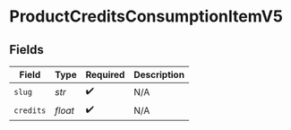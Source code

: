 # ProductCreditsConsumptionItemV5


## Fields

| Field              | Type               | Required           | Description        |
| ------------------ | ------------------ | ------------------ | ------------------ |
| `slug`             | *str*              | :heavy_check_mark: | N/A                |
| `credits`          | *float*            | :heavy_check_mark: | N/A                |